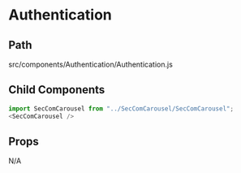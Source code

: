 # Authentication

## Path
src/components/Authentication/Authentication.js

## Child Components

```js
import SecComCarousel from "../SecComCarousel/SecComCarousel";
<SecComCarousel />
```

## Props
N/A